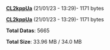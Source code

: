[**CL2kppUa**](/data/CL2kppUa.txt) (21/01/23 - 13:29)- 1171 bytes

[**CL2kppUa**](/data/CL2kppUa.txt) (21/01/23 - 13:29)- 1171 bytes

**Total Datas**: 5665

**Total Size**: 33.96 MB / 34.0 MB